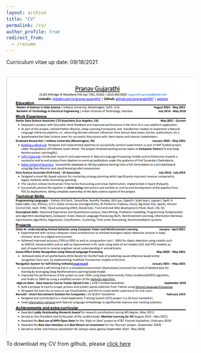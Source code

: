```yaml
---
layout: archive
title: "CV"
permalink: /cv/
author_profile: true
redirect_from:
  - /resume
---
```


Curriculum vitae up date: 09/18/2021

<br/><img src='https://github.com/pranavdg1997/pranavdg1997.github.io/blob/master/images/resume.PNG'>


To download my CV from github, please [click here](https://github.com/pranavdg1997/pranavdg1997.github.io/blob/master/files/Pranav_Gujarathi_Resume.pdf)
